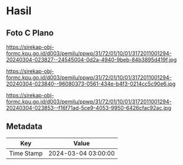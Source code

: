 # Hasil

## Foto C Plano

https://sirekap-obj-formc.kpu.go.id/d003/pemilu/ppwp/31/72/01/10/01/3172011001294-20240304-023827--24545004-0d2a-4940-9beb-84b3895d419f.jpg

https://sirekap-obj-formc.kpu.go.id/d003/pemilu/ppwp/31/72/01/10/01/3172011001294-20240304-023840--96080373-0561-434e-b4f3-0214cc5c90e6.jpg

https://sirekap-obj-formc.kpu.go.id/d003/pemilu/ppwp/31/72/01/10/01/3172011001294-20240304-023853--f16f71ad-5ce9-4053-9950-6426cfac92ac.jpg


## Metadata

| Key        | Value               |
| ---------- | ------------------- |
| Time Stamp | 2024-03-04 03:00:00 |



